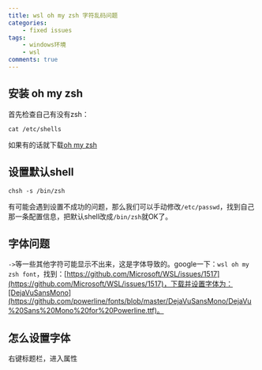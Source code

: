 ```yaml
---
title: wsl oh my zsh 字符乱码问题
categories: 
	- fixed issues
tags:
	- windows环境
	- wsl
comments: true
---
```


## 安装 oh my zsh 

首先检查自己有没有zsh：

```
cat /etc/shells
```

如果有的话就下载[oh my zsh](https://github.com/robbyrussell/oh-my-zsh)

<!-- more -->

## 设置默认shell

```
chsh -s /bin/zsh
```

有可能会遇到设置不成功的问题，那么我们可以手动修改`/etc/passwd`，找到自己那一条配置信息，把默认shell改成`/bin/zsh`就OK了。

## 字体问题

`->`等一些其他字符可能显示不出来，这是字体导致的。google一下：`wsl oh my zsh font`，找到：[https://github.com/Microsoft/WSL/issues/1517](https://github.com/Microsoft/WSL/issues/1517)，下载并设置字体为：[DejaVuSansMono](https://github.com/powerline/fonts/blob/master/DejaVuSansMono/DejaVu%20Sans%20Mono%20for%20Powerline.ttf)。

## 怎么设置字体

右键标题栏，进入属性